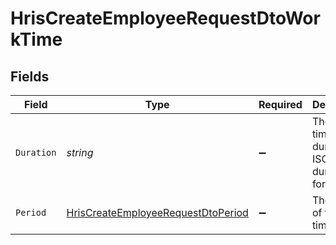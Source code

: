 # HrisCreateEmployeeRequestDtoWorkTime


## Fields

| Field                                                                                               | Type                                                                                                | Required                                                                                            | Description                                                                                         | Example                                                                                             |
| --------------------------------------------------------------------------------------------------- | --------------------------------------------------------------------------------------------------- | --------------------------------------------------------------------------------------------------- | --------------------------------------------------------------------------------------------------- | --------------------------------------------------------------------------------------------------- |
| `Duration`                                                                                          | *string*                                                                                            | :heavy_minus_sign:                                                                                  | The work time duration in ISO 8601 duration format                                                  | P0Y0M0DT8H0M0S                                                                                      |
| `Period`                                                                                            | [HrisCreateEmployeeRequestDtoPeriod](../../Models/Components/HrisCreateEmployeeRequestDtoPeriod.md) | :heavy_minus_sign:                                                                                  | The period of the work time                                                                         | month                                                                                               |